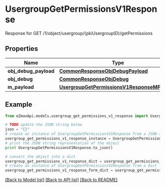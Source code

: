 # UsergroupGetPermissionsV1Response

Response for GET /1/object/usergroup/{pkiUsergroupID}/getPermissions

## Properties
Name | Type | Description | Notes
------------ | ------------- | ------------- | -------------
**obj_debug_payload** | [**CommonResponseObjDebugPayload**](CommonResponseObjDebugPayload.md) |  | 
**obj_debug** | [**CommonResponseObjDebug**](CommonResponseObjDebug.md) |  | [optional] 
**m_payload** | [**UsergroupGetPermissionsV1ResponseMPayload**](UsergroupGetPermissionsV1ResponseMPayload.md) |  | 

## Example

```python
from eZmaxApi.models.usergroup_get_permissions_v1_response import UsergroupGetPermissionsV1Response

# TODO update the JSON string below
json = "{}"
# create an instance of UsergroupGetPermissionsV1Response from a JSON string
usergroup_get_permissions_v1_response_instance = UsergroupGetPermissionsV1Response.from_json(json)
# print the JSON string representation of the object
print UsergroupGetPermissionsV1Response.to_json()

# convert the object into a dict
usergroup_get_permissions_v1_response_dict = usergroup_get_permissions_v1_response_instance.to_dict()
# create an instance of UsergroupGetPermissionsV1Response from a dict
usergroup_get_permissions_v1_response_form_dict = usergroup_get_permissions_v1_response.from_dict(usergroup_get_permissions_v1_response_dict)
```
[[Back to Model list]](../README.md#documentation-for-models) [[Back to API list]](../README.md#documentation-for-api-endpoints) [[Back to README]](../README.md)


